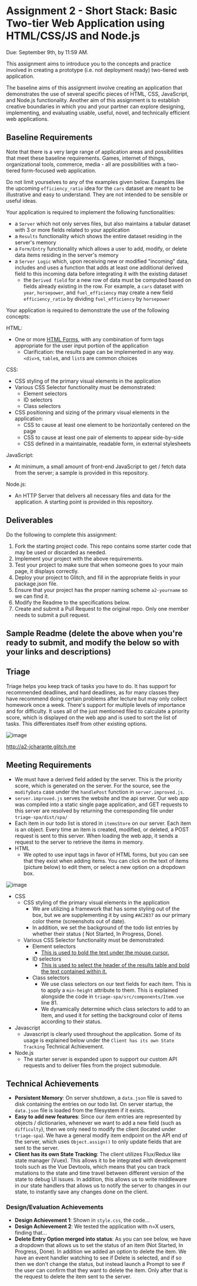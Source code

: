 Assignment 2 - Short Stack: Basic Two-tier Web Application using HTML/CSS/JS and Node.js  
===

Due: September 9th, by 11:59 AM.

This assignment aims to introduce you to the concepts and practice involved in creating a prototype (i.e. not deployment ready) two-tiered web application. 

The baseline aims of this assignment involve creating an application that demonstrates the use of several specific pieces of HTML, CSS, JavaScript, and Node.js functionality.
Another aim of this assignment is to establish creative boundaries in which you and your partner can explore designing, implementing, and evaluating usable, useful, novel, and technically efficient web applications.

Baseline Requirements
---

Note that there is a very large range of application areas and possibilities that meet these baseline requirements.
Games, internet of things, organizational tools, commerce, media - all are possibilities with a two-tiered form-focused web application.

Do not limit yourselves to any of the examples given below. 
Examples like the upcoming `efficiency_ratio` idea for the `cars` dataset are meant to be illustrative and easy to understand.
They are not intended to be sensible or useful ideas.

Your application is required to implement the following functionalities:

- a `Server` which not only serves files, but also maintains a tabular dataset with 3 or more fields related to your application
- a `Results` functionality which shows the entire dataset residing in the server's memory
- a `Form/Entry` functionality which allows a user to add, modify, or delete data items residing in the server's memory
- a `Server Logic` which, upon receiving new or modified "incoming" data, includes and uses a function that adds at least one additional derived field to this incoming data before integrating it with the existing dataset
    - the `Derived field` for a new row of data must be computed based on fields already existing in the row. For example, a `cars` dataset with `year`, `horsepower`, and `fuel_efficiency` may create a new field `efficiency_ratio` by dividing `fuel_efficiency` by `horsepower`

Your application is required to demonstrate the use of the following concepts:

HTML:
- One or more [HTML Forms](https://developer.mozilla.org/en-US/docs/Learn/HTML/Forms), with any combination of form tags appropriate for the user input portion of the application
    - Clarification: the results page can be implemented in any way. `<div>`s, `table`s, and `list`s are common choices

CSS:
- CSS styling of the primary visual elements in the application
- Various CSS Selector functionality must be demonstrated:
    - Element selectors
    - ID selectors
    - Class selectors
- CSS positioning and sizing of the primary visual elements in the application:
    - CSS to cause at least one element to be horizontally centered on the page
    - CSS to cause at least one pair of elements to appear side-by-side
    - CSS defined in a maintainable, readable form, in external stylesheets 

JavaScript:
- At minimum, a small amount of front-end JavaScript to get / fetch data from the server; a sample is provided in this repository.

Node.js:
- An HTTP Server that delivers all necessary files and data for the application. A starting point is provided in this repository.

Deliverables
---

Do the following to complete this assignment:

1. Fork the starting project code. This repo contains some starter code that may be used or discarded as needed.
2. Implement your project with the above requirements.
3. Test your project to make sure that when someone goes to your main page, it displays correctly.
4. Deploy your project to Glitch, and fill in the appropriate fields in your package.json file.
5. Ensure that your project has the proper naming scheme `a2-yourname` so we can find it.
6. Modify the Readme to the specifications below.
7. Create and submit a Pull Request to the original repo. Only one member needs to submit a pull request.

Sample Readme (delete the above when you're ready to submit, and modify the below so with your links and descriptions)
---

## Triage
Triage helps you keep track of tasks you have to do. It has support for recommended deadlines, and hard deadlines, as for many classes they have recommend doing certain problems after lecture but may only collect homework once a week. There's support for multiple levels of importance and for difficulty. It uses all of the just mentioned filed to calculate a priority score, which is displayed on the web app and is used to sort the list of tasks. This differentiates itself from other existing options.

![image](https://user-images.githubusercontent.com/13973198/64527783-d4680f80-d2d4-11e9-9ccb-6936853ab8c4.png)


http://a2-jcharante.glitch.me

## Meeting Requirements

- We must have a derived field added by the server. This is the priority score, which is generated on the server. For the source, see the `modifyData` case under the `handlePost` function in `server.improved.js`.
- `server.improved.js` serves the website and the api server. Our web app was compiled into a static single page application, and GET requests to this server are resolved by returning the corresponding file under `triage-spa/dist/spa/`
- Each item in our todo list is stored in `itemsStore` on our server. Each item is an object. Every time an item is created, modified, or deleted, a POST request is sent to this server. When loading the web app, it sends a request to the server to retrieve the items in memory.
- HTML
  - We opted to use input tags in favor of HTML forms, but you can see that they exist when adding items. You can click on the text of items (picture below) to edit them, or select a new option on a dropdown box. 

![image](https://user-images.githubusercontent.com/13973198/64530129-66bee200-d2da-11e9-9975-a1f3cf88582d.png)

- CSS
  - CSS styling of the primary visual elements in the application
    - We are utilizing a framework that has some styling out of the box, but we are supplementing it by using `#AC2B37` as our primary color theme (screenshots out of date).
    - In addition, we set the background of the todo list entries by whether their status ( Not Started, In Progress, Done).
  - Various CSS Selector functionality must be demonstrated:
    - Element selectors
      - [This is used to bold the text under the mouse cursor.](https://user-images.githubusercontent.com/13973198/64532947-7e00ce00-d2e0-11e9-93ae-8286c1f66f6c.png)
    - ID selectors
      - [This is used to select the header of the results table and bold the text contained within it.](https://user-images.githubusercontent.com/13973198/64533159-f36c9e80-d2e0-11e9-9fe6-977d1959e124.png)
    - Class selectors
      - We use class selectors on our text fields for each item. This is to apply a `min-height` attribute to them. This is explained alongside the code in `triage-spa/src/components/Item.vue` line 81.
      - We dynamically determine which class selectors to add to an Item, and used it for setting the background color of items according to their status.
- Javascript
    - Javascript is clearly used throughout the application. Some of its usage is explained below under the `Client has its own State Tracking` Technical Achievement.
- Node.js
  - The starter server is expanded upon to support our custom API requests and to deliver files from the project submodule.

## Technical Achievements
- **Persistent Memory**: On server shutdown, a `data.json` file is saved to disk containing the entries on our todo list. On server startup, the `data.json` file is loaded from the filesystem if it exists.
- **Easy to add new features**: Since our item entries are represented by objects / dictionaries, whenever we want to add a new field (such as `difficulty`), then we only need to modify the client (located under `triage-spa`). We have a general modify item endpoint on the API end of the server, which uses `Object.assign()` to only update fields that are sent to the server.
- **Client has its own State Tracking**: The client utilizes Flux/Redux like state manager (Vuex). This allows it to be integrated with development tools such as the Vue Devtools, which means that you can track mutations to the state and time travel between different version of the state to debug UI issues. In addition, this allows us to write middleware in our state handlers that allows us to notify the server to changes in our state, to instantly save any changes done on the client.

### Design/Evaluation Achievements
- **Design Achievement 1**: Shown in `style.css`, the code...
- **Design Achievement 2**: We tested the application with n=X users, finding that...
- **Delete Entry Option merged into status**: As you can see below, we have a dropdown that allows us to set the status of an item (Not Started, In Progress, Done). In addition we added an option to delete the item. We have an event handler watching to see if Delete is selected, and if so then we don't change the status, but instead launch a Prompt to see if the user can confirm that they want to delete the item. Only after that is the request to delete the item sent to the server. 
